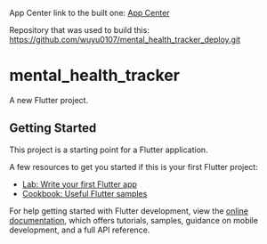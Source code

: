 App Center link to the built one: [App Center](https://install.appcenter.ms/orgs/pbp-2024-semester-3/apps/mental-health-tracker-2/distribution_groups/public/releases/3)

Repository that was used to build this: https://github.com/wuyu0107/mental_health_tracker_deploy.git

# mental_health_tracker

A new Flutter project.

## Getting Started

This project is a starting point for a Flutter application.

A few resources to get you started if this is your first Flutter project:

- [Lab: Write your first Flutter app](https://docs.flutter.dev/get-started/codelab)
- [Cookbook: Useful Flutter samples](https://docs.flutter.dev/cookbook)

For help getting started with Flutter development, view the
[online documentation](https://docs.flutter.dev/), which offers tutorials,
samples, guidance on mobile development, and a full API reference. 
